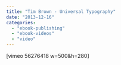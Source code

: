 ```yaml
---
title: "Tim Brown - Universal Typography"
date: "2013-12-16"
categories: 
  - "ebook-publishing"
  - "ebook-videos"
  - "video"
---
```


\[vimeo 56276418 w=500&h=280\]

